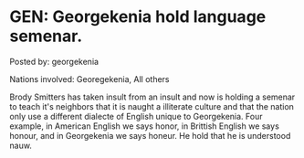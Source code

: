 # GEN: Georgekenia hold language semenar.

Posted by: georgekenia

Nations involved: Georegekenia, All others 

Brody Smitters has taken insult from an insult and now is holding a semenar to teach it's neighbors that it is naught a illiterate culture and that the nation only use a different dialecte of English unique to Georgekenia.
Four example, in American English we says honor,
in Brittish English we says honour, and in Georgekenia we says honeur.
He hold that he is understood nauw.